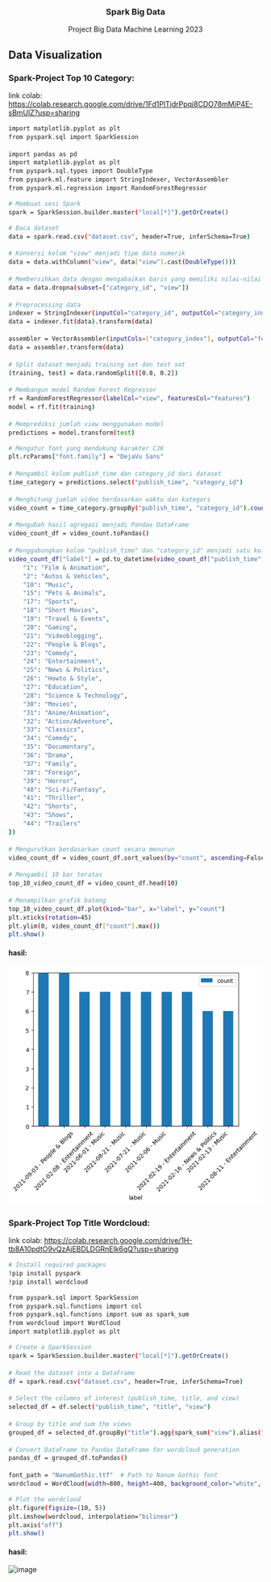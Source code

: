<br />
<div align="center">
<h3 align="center">Spark Big Data</h3>

  <p align="center">
    Project Big Data Machine Learning 2023
  </p>
</div>

## Data Visualization
### Spark-Project Top 10 Category:
link colab: https://colab.research.google.com/drive/1Fd1PlTjdrPpqj8CDO78mMjP4E-sBmUlZ?usp=sharing
```sh
import matplotlib.pyplot as plt
from pyspark.sql import SparkSession

import pandas as pd
import matplotlib.pyplot as plt
from pyspark.sql.types import DoubleType
from pyspark.ml.feature import StringIndexer, VectorAssembler
from pyspark.ml.regression import RandomForestRegressor
```
```sh
# Membuat sesi Spark
spark = SparkSession.builder.master("local[*]").getOrCreate()
```
```sh
# Baca dataset
data = spark.read.csv("dataset.csv", header=True, inferSchema=True)

# Konversi kolom "view" menjadi tipe data numerik
data = data.withColumn("view", data["view"].cast(DoubleType()))

# Membersihkan data dengan mengabaikan baris yang memiliki nilai-nilai yang tidak valid
data = data.dropna(subset=["category_id", "view"])

# Preprocessing data
indexer = StringIndexer(inputCol="category_id", outputCol="category_index")
data = indexer.fit(data).transform(data)

assembler = VectorAssembler(inputCols=["category_index"], outputCol="features")
data = assembler.transform(data)

# Split dataset menjadi training set dan test set
(training, test) = data.randomSplit([0.8, 0.2])

# Membangun model Random Forest Regressor
rf = RandomForestRegressor(labelCol="view", featuresCol="features")
model = rf.fit(training)

# Memprediksi jumlah view menggunakan model
predictions = model.transform(test)
```
```sh
# Mengatur font yang mendukung karakter CJK
plt.rcParams["font.family"] = "DejaVu Sans"

# Mengambil kolom publish_time dan category_id dari dataset
time_category = predictions.select("publish_time", "category_id")

# Menghitung jumlah video berdasarkan waktu dan kategori
video_count = time_category.groupBy("publish_time", "category_id").count()

# Mengubah hasil agregasi menjadi Pandas DataFrame
video_count_df = video_count.toPandas()

# Menggabungkan kolom "publish_time" dan "category_id" menjadi satu kolom "label"
video_count_df["label"] = pd.to_datetime(video_count_df["publish_time"]).dt.strftime("%Y-%m-%d") + " - " + video_count_df["category_id"].replace({
    "1": "Film & Animation",
    "2": "Autos & Vehicles",
    "10": "Music",
    "15": "Pets & Animals",
    "17": "Sports",
    "18": "Short Movies",
    "19": "Travel & Events",
    "20": "Gaming",
    "21": "Videoblogging",
    "22": "People & Blogs",
    "23": "Comedy",
    "24": "Entertainment",
    "25": "News & Politics",
    "26": "Howto & Style",
    "27": "Education",
    "28": "Science & Technology",
    "30": "Movies",
    "31": "Anime/Animation",
    "32": "Action/Adventure",
    "33": "Classics",
    "34": "Comedy",
    "35": "Documentary",
    "36": "Drama",
    "37": "Family",
    "38": "Foreign",
    "39": "Horror",
    "40": "Sci-Fi/Fantasy",
    "41": "Thriller",
    "42": "Shorts",
    "43": "Shows",
    "44": "Trailers"
})

# Mengurutkan berdasarkan count secara menurun
video_count_df = video_count_df.sort_values(by="count", ascending=False)

# Mengambil 10 bar teratas
top_10_video_count_df = video_count_df.head(10)

# Menampilkan grafik batang
top_10_video_count_df.plot(kind="bar", x="label", y="count")
plt.xticks(rotation=45)
plt.ylim(0, video_count_df["count"].max())
plt.show()
```
#### hasil:
![image](https://github.com/fantasiavsr/project-big-data-ML-2023//blob/master/docs/img/category.png)

### Spark-Project Top Title Wordcloud:
link colab: https://colab.research.google.com/drive/1H-tb8A10pdtO9vQzAjEBDLDGRnElk6qQ?usp=sharing
```sh
# Install required packages
!pip install pyspark
!pip install wordcloud
```
```sh
from pyspark.sql import SparkSession
from pyspark.sql.functions import col
from pyspark.sql.functions import sum as spark_sum
from wordcloud import WordCloud
import matplotlib.pyplot as plt
```
```sh
# Create a SparkSession
spark = SparkSession.builder.master("local[*]").getOrCreate()

# Read the dataset into a DataFrame
df = spark.read.csv("dataset.csv", header=True, inferSchema=True)

# Select the columns of interest (publish_time, title, and view)
selected_df = df.select("publish_time", "title", "view")

# Group by title and sum the views
grouped_df = selected_df.groupBy("title").agg(spark_sum("view").alias("view_count"))

# Convert DataFrame to Pandas DataFrame for wordcloud generation
pandas_df = grouped_df.toPandas()

font_path = "NanumGothic.ttf"  # Path to Nanum Gothic font
wordcloud = WordCloud(width=800, height=400, background_color="white", font_path=font_path).generate_from_frequencies(pandas_df.set_index("title").to_dict()["view_count"])
```
```sh
# Plot the wordcloud
plt.figure(figsize=(10, 5))
plt.imshow(wordcloud, interpolation="bilinear")
plt.axis("off")
plt.show()
```
#### hasil:
![image](https://github.com/fantasiavsr/project-big-data-ML-2023//blob/master/docs/img/wordcloud.png)
